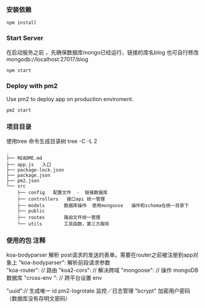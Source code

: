 
### 安装依赖
```
npm install

```


### Start Server
在启动服务之前 ，先确保数据库mongo已经运行，链接的库名blog 也可自行修改 mongodb://localhost:27017/blog
```
npm start
```

### Deploy with pm2
Use pm2 to deploy app on production enviroment.
```
pm2 start
```
### 项目目录
使用tree 命令生成目录树
tree -C -L 2
```
.
├── README.md
├── app.js   入口
├── package-lock.json
├── package.json
├── pm2.json 
└── src
    ├── config   配置文件  -  链接数据库
    ├── controllers   接口api 统一管理
    ├── models       数据库操作  使用mongoose   操作和schema在统一目录下
    ├── public        
    ├── routes       路由文件统一管理
    └── utils        工具函数，第三方服务
```

### 使用的包 注释

koa-bodyparser 解析 post请求的发送的表单。需要在router之前被注册到app对象上
"koa-bodyparser": 解析前段请求参数    
"koa-router": // 路由
"koa2-cors": // 解决跨域
"mongoose":  // 操作 mongoDB 数据库
"cross-env ": // 跨平台设置 env

"uuid":// 生成唯一 id
pm2-logrotate 监控／日志管理
"bcrypt"   加密用户密码（数据库没有存明文密码）
